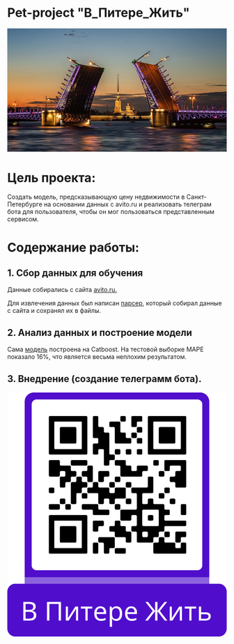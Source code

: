 # Pet-project "В_Питере_Жить"

![preview](https://github.com/NeKonnnn/PetProject-price-real-estate-in-St.-Petersburg/blob/main/Peterss.jpg)

# Цель проекта:

Создать модель, предсказывающую цену недвижимости в Санкт-Петербурге на основании данных с avito.ru и реализовать телеграм бота для пользователя, чтобы он мог пользоваться представленным сервисом.

# Содержание работы:

## 1. Сбор данных для обучения

Данные собирались с сайта [avito.ru.](https://www.avito.ru/)

Для извлечения данных был написан [парсер](https://github.com/NeKonnnn/PetProject-price-real-estate-in-St.-Petersburg/blob/main/parser/avito_parser.py), который собирал данные с сайта и сохранял их в файлы.

## 2. Анализ данных и построение модели 

Сама [модель](https://github.com/NeKonnnn/PetProject-price-real-estate-in-St.-Petersburg/blob/main/notebooks/catboost/2211_pet_proj_property_2.ipynb)
 построена на Catboost. На тестовой выборке MAPE показало 16%, что является весьма неплохим результатом. 
 
## 3. Внедрение (создание телеграмм бота).

![qr_code](https://github.com/NeKonnnn/PetProject-price-real-estate-in-St.-Petersburg/blob/main/qr.png)





